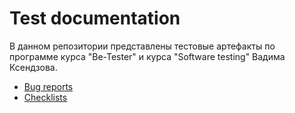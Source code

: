 # Test documentation
В данном репозитории представлены тестовые артефакты по программе курса "Be-Tester" и курса "Software testing" Вадима Ксендзова.
+ [Bug reports](https://github.com/Ed-Yunusov/Test-documentation/tree/main/Bug%20reports)
+ [Checklists](https://github.com/Ed-Yunusov/Test-documentation/tree/main/Checklist)
